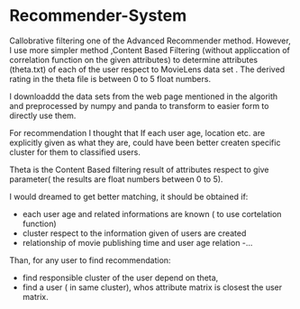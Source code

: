 # Recommender-System

Callobrative filtering one of the Advanced Recommender method. However, I use more simpler method ,Content Based Filtering (without  appliccation of correlation function on the given attributes) to determine attributes (theta.txt) of each of the user respect to MovieLens data set . The derived rating in the theta file is between 0 to 5 float numbers.

I downloaddd the data sets from the web page mentioned in the algorith and preprocessed by numpy and panda to transform to easier form to directly use them. 

For recommendation I thought that If each user age, location etc. are explicitly given as what they are, could have been better createn specific cluster for them to classified users. 

Theta is the Content Based filtering result of attributes respect to give parameter( the results are float numbers between 0 to 5). 

I would dreamed to get better matching, it should be obtained if:

- each user age and related informations are known ( to use cortelation function)
- cluster respect to the information given of users are created
- relationship of movie publishing time and user age relation
-...

Than, for any user to find recommendation:
- find responsible cluster of the user depend on theta,
- find a user ( in same cluster), whos attribute matrix is closest the user matrix.
